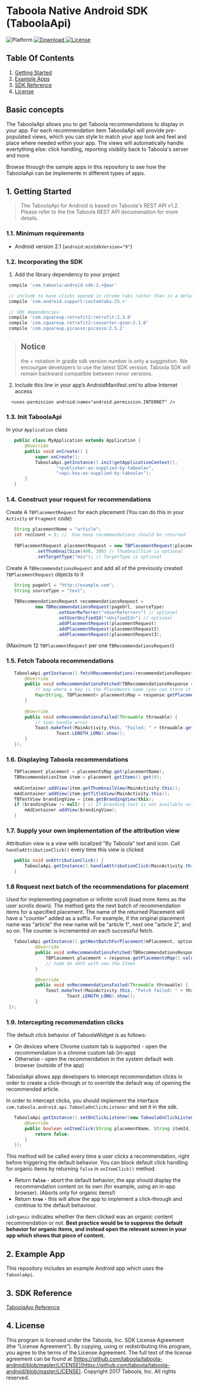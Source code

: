 # Taboola Native Android SDK (TaboolaApi)
![Platform](https://img.shields.io/badge/Platform-Android-green.svg)
[ ![Download](https://api.bintray.com/packages/taboola-com/taboola-android-sdk/android-sdk/images/download.svg) ](https://bintray.com/taboola-com/taboola-android-sdk/android-sdk/_latestVersion)
[![License](https://img.shields.io/badge/License%20-Taboola%20SDK%20License-blue.svg)](https://github.com/taboola/taboola-android/blob/master/LICENSE)

## Table Of Contents
1. [Getting Started](#1-getting-started)
2. [Example Apps](#2-example-apps)
3. [SDK Reference](#3-sdk-reference)
4. [License](#4-license)

## Basic concepts
The TaboolaApi allows you to get Taboola recommendations to display in your app. 
For each recommendation item TaboolaApi will provide pre-populated views, which you can style to match your app look and feel and place where needed within your app.
The views will automatically handle evertything else: click handling, reporting visiblity back to Taboola's server and more.

Browse through the sample apps in this repository to see how the TaboolaApi can be implemente in different types of apps.
## 1. Getting Started


>The TaboolaApi for Android is based on Taboola's REST API v1.2. 
Please refer to the the Taboola REST API documenation for more details.



### 1.1. Minimum requirements

* Android version 2.1  (```android:minSdkVersion="9"```)

### 1.2. Incorporating the SDK

1. Add the library dependency to your project
  
  ```groovy
   compile 'com.taboola:android-sdk:1.+@aar'

   // include to have clicks opened in chrome tabs rather than in a default browser (mandatory)
   compile 'com.android.support:customtabs:25.+'

   // SDK dependencies
   compile 'com.squareup.retrofit2:retrofit:2.3.0'
   compile 'com.squareup.retrofit2:converter-gson:2.1.0'
   compile 'com.squareup.picasso:picasso:2.5.2'
 ```
> ## Notice
> the + notation in gradle sdk version number is only a suggestion. We encourgae developers to use the latest SDK version. Taboola SDK will remain backward compatible between minor versions.


2. Include this line in your app’s AndroidManifest.xml to allow Internet access
 ```
   <uses-permission android:name="android.permission.INTERNET" />
 ```

### 1.3. Init TaboolaApi

In your `Application` class

```java
   public class MyApplication extends Application {
       @Override
       public void onCreate() {
           super.onCreate();
           TaboolaApi.getInstance().init(getApplicationContext(),
                   "<publisher-as-supplied-by-taboola>",
                   "<api-key-as-supplied-by-taboola>");
       }
   }
```
### 1.4. Construct your request for recommendations

Create A `TBPlacementRequest` for each placement (You can do this in your `Activity` or `Fragment` code)

```java
   String placementName = "article";
   int recCount = 5; //  how many recommendations should be returned
   
   TBPlacementRequest placementRequest = new TBPlacementRequest(placementName, recCount)
           .setThumbnailSize(400, 300) // ThumbnailSize is optional
           .setTargetType("mix"); // TargetType is optional
```
Create A `TBRecommendationsRequest` and add all of the previously created `TBPlacementRequest` objects to it

```java
   String pageUrl = "http://example.com";
   String sourceType = "text";
           
   TBRecommendationsRequest recommendationsRequest =
           new TBRecommendationsRequest(pageUrl, sourceType)
                   .setUserReferrer("<UserReferrer>") // optional
                   .setUserUnifiedId("<UnifiedId>") // optional
                   .addPlacementRequest(placementRequest)
                   .addPlacementRequest(placementRequest2)
                   .addPlacementRequest(placementRequest3);
```

(Maximum 12 `TBPlacementRequest` per one `TBRecommendationsRequest`) 

### 1.5. Fetch Taboola recommendations
```java
   TaboolaApi.getInstance().fetchRecommendations(recommendationsRequest, new TBRecommendationRequestCallback() {
       @Override
       public void onRecommendationsFetched(TBRecommendationsResponse response) {
           // map where a Key is the Placements name (you can store it as a member variable for convenience)
           Map<String, TBPlacement> placementsMap = response.getPlacementsMap();
       }
                           
       @Override
       public void onRecommendationsFailed(Throwable throwable) {
           // todo handle error
           Toast.makeText(MainActivity.this, "Failed: " + throwable.getMessage(),
                   Toast.LENGTH_LONG).show();
       }
   });
```

### 1.6. Displaying Taboola recommendations
```java
   TBPlacement placement = placementsMap.get(placementName);
   TBRecommendationItem item = placement.getItems().get(0);
                
   mAdContainer.addView(item.getThumbnailView(MainActivity.this));
   mAdContainer.addView(item.getTitleView(MainActivity.this));
   TBTextView brandingView = item.getBrandingView(this);
   if (brandingView != null) { // If branding text is not available null is returned
       mAdContainer.addView(brandingView);
   }
```

### 1.7. Supply your own implementation of the attribution view
Attribution view is a view with localized "By Taboola" text and icon.
Call `handleAttributionClick()` every time this view is clicked 
```java
   public void onAttributionClick() {
       TaboolaApi.getInstance().handleAttributionClick(MainActivity.this);
   }
```

### 1.8 Request next batch of the recommendations for placement
Used for implementing pagination or infinite scroll (load more items as the user scrolls down). The method gets the next batch of recommendation items for a specified placement. The name of the returned Placement will have a "counter" added as a suffix. For example, if the original placement name was "article" the new name will be "article 1", next one "article 2", and so on. The counter is incremented on each successful fetch.


```Java
   TaboolaApi.getInstance().getNextBatchForPlacement(mPlacement, optionalCount, new TBRecommendationRequestCallback() {
           @Override
           public void onRecommendationsFetched(TBRecommendationsResponse response) {
               TBPlacement placement = response.getPlacementsMap().values().iterator().next(); // there will be only one placement
               // todo do smth with new the Items
           }

           @Override
           public void onRecommendationsFailed(Throwable throwable) {
               Toast.makeText(MainActivity.this, "Fetch failed: " + throwable.getMessage(),
                       Toast.LENGTH_LONG).show();
           }
 });
```


### 1.9. Intercepting recommendation clicks

The default click behavior of TaboolaWidget is as follows:

* On devices where Chrome custom tab is supported - open the recommendation in a chrome custom tab (in-app)
* Otherwise - open the recommendation in the system default web browser (outside of the app) 

TaboolaApi allows app developers to intercept recommendation clicks in order to create a click-through or to override the default way of opening the recommended article. 

In order to intercept clicks, you should implement the interface `com.taboola.android.api.TaboolaOnClickListener` and set it in the sdk.

```java
   TaboolaApi.getInstance().setOnClickListener(new TaboolaOnClickListener() {
       @Override
       public boolean onItemClick(String placementName, String itemId, String clickUrl, boolean isOrganic) {
           return false;
       }
   });

```

This method will be called every time a user clicks a recommendation, right before triggering the default behavior. You can block default click handling for organic items by returning `false` in `onItemClick()` method.

* Return **`false`** - abort the default behavior, the app should display the recommendation content on its own (for example, using an in-app browser). (Aborts only for organic items!)
* Return **`true`** - this will allow the app to implement a click-through and continue to the default behaviour.

`isOrganic` indicates whether the item clicked was an organic content recommendation or not.
**Best practice would be to suppress the default behavior for organic items, and instead open the relevant screen in your app which shows that piece of content.**

## 2. Example App
This repository includes an example Android app which uses the `TaboolaApi`.

## 3. SDK Reference
[TaboolaApi Reference](doc/TaboolaApi_reference.md)

## 4. License
This program is licensed under the Taboola, Inc. SDK License Agreement (the “License Agreement”).  By copying, using or redistributing this program, you agree to the terms of the License Agreement.  The full text of the license agreement can be found at [https://github.com/taboola/taboola-android/blob/master/LICENSE](https://github.com/taboola/taboola-android/blob/master/LICENSE).
Copyright 2017 Taboola, Inc.  All rights reserved.
